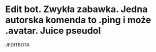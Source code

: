# Edit bot. Zwykła zabawka. Jedna autorska komenda to .ping i może .avatar. Juice pseudol
JEDITBOTA
